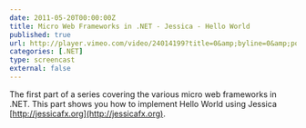 ```yaml
---
date: 2011-05-20T00:00:00Z
title: Micro Web Frameworks in .NET - Jessica - Hello World
published: true
url: http://player.vimeo.com/video/24014199?title=0&amp;byline=0&amp;portrait=0
categories: [.NET]
type: screencast
external: false
---
```

The first part of a series covering the various micro web frameworks in .NET. This part shows you how to implement Hello World using Jessica [http://jessicafx.org](http://jessicafx.org).